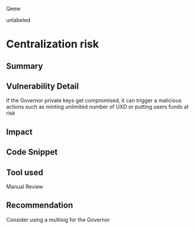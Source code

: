 Qeew

unlabeled

# Centralization risk

## Summary

## Vulnerability Detail
If the Governor private keys get compromised, it can trigger a malicious actions such as minting unlimited number of UXD or putting users funds at risk

## Impact

## Code Snippet

## Tool used

Manual Review

## Recommendation
Consider using  a multisig for the Governor